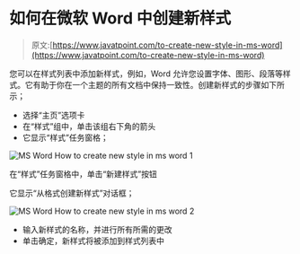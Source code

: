 # 如何在微软 Word 中创建新样式

> 原文:[https://www.javatpoint.com/to-create-new-style-in-ms-word](https://www.javatpoint.com/to-create-new-style-in-ms-word)

您可以在样式列表中添加新样式，例如，Word 允许您设置字体、图形、段落等样式。它有助于你在一个主题的所有文档中保持一致性。创建新样式的步骤如下所示；

*   选择“主页”选项卡
*   在“样式”组中，单击该组右下角的箭头
*   它显示“样式”任务窗格；

![MS Word How to create new style in ms word 1](../Images/97241374886f9f87ec751914ae974aa1.png)

在“样式”任务窗格中，单击“新建样式”按钮

它显示“从格式创建新样式”对话框；

![MS Word How to create new style in ms word 2](../Images/7ab6ce9b2bcf39b27424e9dc06e9f86b.png)

*   输入新样式的名称，并进行所有所需的更改
*   单击确定，新样式将被添加到样式列表中